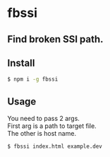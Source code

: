 # fbssi

## Find broken SSI path.

## Install

```bash
$ npm i -g fbssi
```

## Usage

You need to pass 2 args.  
First arg is a path to target file.  
The other is host name.

```bash
$ fbssi index.html example.dev
```
